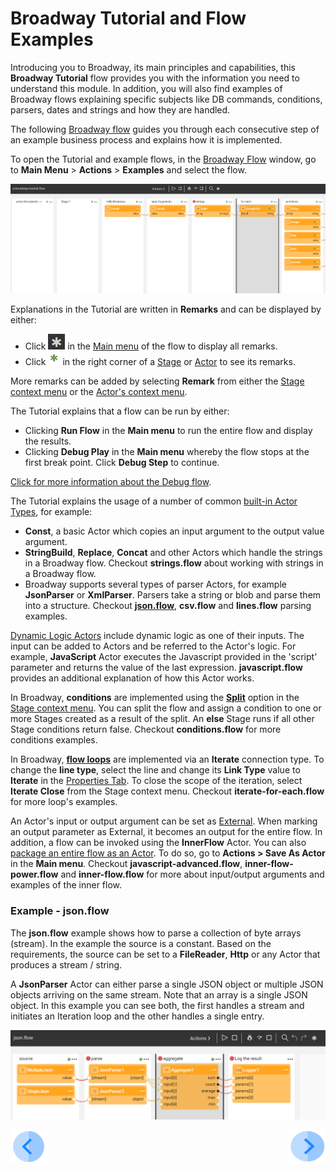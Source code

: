 # Broadway Tutorial and Flow Examples
Introducing you to Broadway, its main principles and capabilities, this **Broadway Tutorial** flow provides you with the information you need to understand this module. In addition, you will also find examples of Broadway flows explaining specific subjects like DB commands, conditions, parsers, dates and strings and how they are handled.

The following [Broadway flow](/articles/99_Broadway/16_broadway_flow_overview.md) guides you through each consecutive step of an example business process and explains how it is implemented.

To open the Tutorial and example flows, in the [Broadway Flow](/articles/99_Broadway/18_broadway_flow_window.md#main-menu) window, go to **Main Menu** > **Actions** > **Examples** and select the flow. 

![image](/articles/99_Broadway/images/99_17_01_tutorial.PNG)

Explanations in the Tutorial are written in **Remarks** and can be displayed by either: 
- Click ![image](/articles/99_Broadway/images/99_17_main_ast.PNG) in the [Main menu](/articles/99_Broadway/18_broadway_flow_window.md#main-menu) of the flow to display all remarks.
- Click ![image](/articles/99_Broadway/images/99_17_green_ast.PNG) in the right corner of a [Stage](/articles/99_Broadway/19_broadway_flow_stages.md) or [Actor](/articles/99_Broadway/04_built_in_actor_types.md) to see its remarks.

More remarks can be added by selecting **Remark** from either the [Stage context menu](/articles/99_Broadway/18_broadway_flow_window.md#stage-context-menu) or the [Actor's context menu](/articles/99_Broadway/18_broadway_flow_window.md#actors-context-menu). 

The Tutorial explains that a flow can be run by either:

- Clicking **Run Flow** in the **Main menu** to run the entire flow and display the results.
- Clicking **Debug Play** in the **Main menu** whereby the flow stops at the first break point. Click **Debug Step** to continue. 

[Click for more information about the Debug flow](<!--Link to 26-Flow window- run + debug flow-->).

The Tutorial explains the usage of a number of common [built-in Actor Types](/articles/99_Broadway/04_built_in_actor_types.md), for example:

- **Const**, a basic Actor which copies an input argument to the output value argument. 
- **StringBuild**, **Replace**, **Concat** and other Actors which handle the strings in a Broadway flow. Checkout **strings.flow** about working with strings in a Broadway flow.
- Broadway supports several types of parser Actors, for example **JsonParser** or **XmlParser**. Parsers take a string or blob and parse them into a structure. Checkout [**json.flow**](/articles/99_Broadway/17_tutorial_and_flow_examples.md#example---jsonflow), **csv.flow** and **lines.flow** parsing examples. 


[Dynamic Logic Actors](<!--Link to 6-Edit Actors - Dynamic actors-->) include dynamic logic as one of their inputs. The input can be added to Actors and be referred to the Actor's logic. For example, **JavaScript** Actor executes the Javascript provided in the 'script' parameter and returns the value of the last expression.  **javascript.flow** provides an additional explanation of how this Actor works. 

In Broadway, **conditions** are implemented using the [**Split**](/articles/99_Broadway/19_broadway_flow_stages.md#how-do-i-split-or-merge-the-stages) option in the [Stage context menu](/articles/99_Broadway/18_broadway_flow_window.md#stage-context-menu). You can split the flow and assign a condition to one or more Stages created as a result of the split. An **else** Stage runs if all other Stage conditions return false. Checkout **conditions.flow** for more conditions examples.

In Broadway, [**flow loops**](<!--Link to 22-Flow Loops-->) are implemented via an **Iterate** connection type. To change the **line type**, select the line and change its **Link Type** value to **Iterate** in the [Properties Tab](/articles/99_Broadway/18_broadway_flow_window.md#properties-tab). To close the scope of the iteration, select **Iterate Close** from the Stage context menu. Checkout **iterate-for-each.flow** for more loop's examples.

An Actor's input or output argument can be set as [External](<!--Link to 5-Actors-Input params-->). When marking an output parameter as External, it becomes an output for the entire flow. In addition, a flow can be invoked using the **InnerFlow** Actor. You can also [package an entire flow as an Actor](<!-- Add link to 23-Inner flow-->). To do so, go to **Actions > Save As Actor** in the **Main menu**. Checkout **javascript-advanced.flow**, **inner-flow-power.flow** and **inner-flow.flow** for more about input/output arguments and examples of the inner flow.  

### Example - json.flow 

The **json.flow** example shows how to parse a collection of byte arrays (stream). In the example the source is a constant. Based on the requirements, the source can be set to a **FileReader**, **Http** or any Actor that produces a stream / string.

A **JsonParser** Actor can either parse a single JSON object or multiple JSON objects arriving on the same stream. Note that an array is a single JSON object. In this example you can see both, the first handles a stream and initiates an Iteration loop and the other handles a single entry.

![image](/articles/99_Broadway/images/99_17_02_tutorial.PNG)

[![Previous](/articles/images/Previous.png)](/articles/99_Broadway/16_broadway_flow_overview.md)[<img align="right" width="60" height="54" src="/articles/images/Next.png">](/articles/99_Broadway/18_broadway_flow_window.md)
